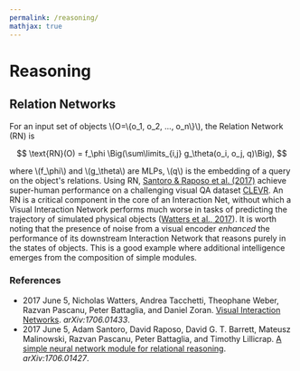 ```yaml
---
permalink: /reasoning/
mathjax: true
---
```

# Reasoning

## Relation Networks

For an input set of objects \\(O=\\{o_1, o_2, ..., o_n\\}\\), the Relation Network (RN) is

$$
\text{RN}(O) = f_\phi \Big(\sum\limits_{i,j} g_\theta(o_i, o_j, q)\Big),
$$

where \\(f_\phi\\) and \\(g_\theta\\) are MLPs, \\(q\\) is the embedding of a query on the object's relations. Using RN, [Santoro & Raposo et al. (2017)](https://arxiv.org/abs/1706.01427) achieve super-human performance on a challenging visual QA dataset [CLEVR](http://cs.stanford.edu/people/jcjohns/clevr/). An RN is a critical component in the core of an Interaction Net, without which a Visual Interaction Network performs much worse in tasks of predicting the trajectory of simulated physical objects ([Watters et al., 2017](https://arxiv.org/abs/1706.01433)). It is worth noting that the presence of noise from a visual encoder *enhanced* the performance of its downstream Interaction Network that reasons purely in the states of objects. This is a good example where additional intelligence emerges from the composition of simple modules.

### References

* 2017 June 5, Nicholas Watters, Andrea Tacchetti, Theophane Weber, Razvan Pascanu, Peter Battaglia, and Daniel Zoran. [Visual Interaction Networks](https://arxiv.org/abs/1706.01433). *arXiv:1706.01433*.
* 2017 June 5, Adam Santoro, David Raposo, David G. T. Barrett, Mateusz Malinowski, Razvan Pascanu, Peter Battaglia, and Timothy Lillicrap. [A simple neural network module for relational reasoning](https://arxiv.org/abs/1706.01427). *arXiv:1706.01427*.
